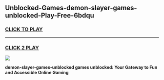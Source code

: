 
## Unblocked-Games-demon-slayer-games-unblocked-Play-Free-6bdqu
<h3>
<a href="https://premium76.site?title=demon-slayer-games-unblocked&ref=09A">CLICK TO PLAY</a></h3>
<hr>

<h3>
<a href="https://premium76.site?title=demon-slayer-games-unblocked&ref=09A">CLICK 2 PLAY</a>
  
</h3>

<a href="https://premium76.site?title=demon-slayer-games-unblocked&ref=09A"><img src="https://clearcache.store/games.png"></a>


**demon-slayer-games-unblocked games unblocked: Your Gateway to Fun and Accessible Online Gaming**
